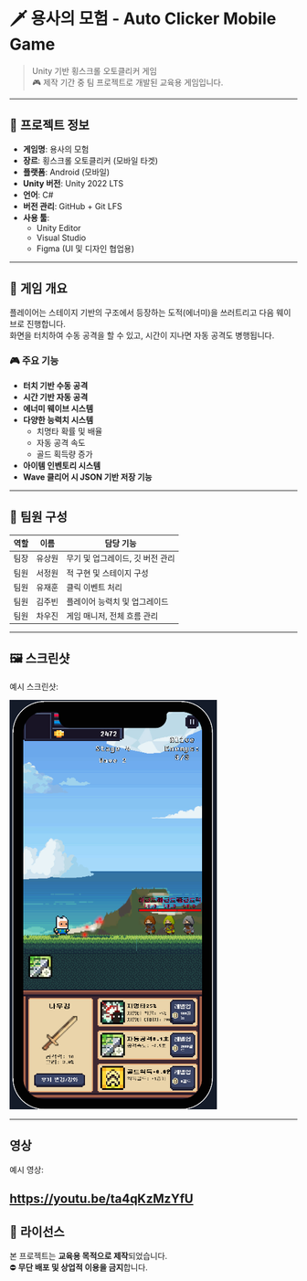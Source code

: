 # 🗡️ 용사의 모험 - Auto Clicker Mobile Game

> Unity 기반 횡스크롤 오토클리커 게임  
> 🎮 제작 기간 중 팀 프로젝트로 개발된 교육용 게임입니다.

---

## 📌 프로젝트 정보

- **게임명**: 용사의 모험  
- **장르**: 횡스크롤 오토클리커 (모바일 타겟)  
- **플랫폼**: Android (모바일)  
- **Unity 버전**: Unity 2022 LTS  
- **언어**: C#  
- **버전 관리**: GitHub + Git LFS  
- **사용 툴**:  
  - Unity Editor  
  - Visual Studio  
  - Figma (UI 및 디자인 협업용)

---

## 🧩 게임 개요

플레이어는 스테이지 기반의 구조에서 등장하는 도적(에너미)을 쓰러트리고 다음 웨이브로 진행합니다.  
화면을 터치하여 수동 공격을 할 수 있고, 시간이 지나면 자동 공격도 병행됩니다.

### 🎮 주요 기능

- **터치 기반 수동 공격**  
- **시간 기반 자동 공격**  
- **에너미 웨이브 시스템**  
- **다양한 능력치 시스템**  
  - 치명타 확률 및 배율  
  - 자동 공격 속도  
  - 골드 획득량 증가  
- **아이템 인벤토리 시스템**  
- **Wave 클리어 시 JSON 기반 저장 기능**

---

## 👥 팀원 구성

| 역할 | 이름 | 담당 기능 |
|------|------|-----------|
| 팀장 | 유상원 | 무기 및 업그레이드, 깃 버전 관리 |
| 팀원 | 서정원 | 적 구현 및 스테이지 구성 |
| 팀원 | 유재훈 | 클릭 이벤트 처리 |
| 팀원 | 김주빈 | 플레이어 능력치 및 업그레이드 |
| 팀원 | 차우진 | 게임 매니저, 전체 흐름 관리 |

---

## 🖼️ 스크린샷

예시 스크린샷:

![Gameplay Screenshot](./Assets/Screenshots/Screenshot.png)

---
## 영상
예시 영상:

https://youtu.be/ta4qKzMzYfU
---

## 📜 라이선스

본 프로젝트는 **교육용 목적으로 제작**되었습니다.  
⛔ **무단 배포 및 상업적 이용을 금지**합니다.
